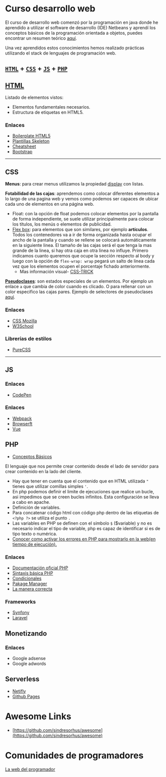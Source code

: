 # Curso desarrollo web

El curso de desarrollo web comenzó por la programación en java donde he aprendido a utilizar el software de desarrollo (IDE) Netbeans y aprendí los conceptos básicos de la programación orientada a objetos, puedes encontrar un resumen teórico [aquí](http://sorianotech.github.io).

Una vez aprendidos estos conocimientos hemos realizado prácticas utilizando el stack de lenguajes de programación web.

## [`HTML`](https://www.w3.org/TR/?tag=html) + [`CSS`](https://www.w3.org/TR/?tag=css) + [`JS`](https://en.wikipedia.org/wiki/ECMAScript) + [`PHP`](https://www.php.net/)

## [HTML](html.md)

Listado de elementos vistos:

- Elementos fundamentales necesarios.
- Estructura de etiquetas en HTML5.

### Enlaces

- [Boilerplate HTML5](https://html5boilerplate.com/)
- [Plantillas Skeleton](http://getskeleton.com/)
- [Cheatsheet](https://htmlcheatsheet.com/)
- [Bootstrap](https://getbootstrap.com/docs/)

---

## CSS

**Menus**: para crear menus utilizamos la propiedad [display](https://www.w3schools.com/css/css_inline-block.asp) con listas.

**Fotabilidad de las cajas**: aprendemos como colocar diferentes elementos a lo largo de una pagina web y vemos como podemos ser capaces de ubicar cada uno de elementos en una página web.

- Float: con la opción de float podemos colocar elementos por la pantalla de forma independiente, se suele utilizar principalmente para colocar los títulos, los menús o elementos de publicidad.
- [Flex box](https://lenguajecss.com/p/css/propiedades/flexbox): para elementos que son similares, por ejemplo **artículos**. Todos los contenedores va a ir de forma organizada hasta ocupar el ancho de la pantalla y cuando se rellene se colocará automáticamente en la siguiente linea. El tamaño de las cajas será el que tenga la mas grande de la linea, si hay otra caja en otra linea no influye. Primero indicamos cuanto queremos que ocupe la sección respecto al body y luego con la opción de `flex-wrap: wrap` pegará un salto de linea cada vez que los elementos ocupen el porcentaje fichado anteriormente.
  - Mas información visual- [CSS-TRICK](https://css-tricks.com/snippets/css/a-guide-to-flexbox/)

**[Pseudoclases](https://developer.mozilla.org/es/docs/Web/CSS/Pseudo-classes)**: son estados especiales de un elementos. Por ejemplo un enlace `a` que cambia de color cuando es clicado. O para rellenar con un color especifico las cajas pares. Ejemplo de selectores de pseudoclases [aquí](http://byverdu.es/css3-como-usar-los-selectores-de-las-pseudo-classes-nth-child-nth-of-type-y-not/).

### Enlaces

- [CSS Mozilla](https://developer.mozilla.org/es/docs/Web/CSS)
- [W3School](https://www.w3schools.com/css/default.asp)

### Librerías de estilos

- [PureCSS](https://purecss.io/)

---

## JS

### Enlaces

- [CodePen](https://codepen.io)

### Enlaces

- [Webpack](https://webpack.js.org/)
- [Browserft](http://browserify.org/)
- [Vue](https://vuejs.org/)

## PHP

- [Conceptos Básicos](conceptos_basicos_php.pdf)

El lenguaje que nos permite crear contenido desde el lado de servidor para crear contenido en la lado del cliente.

- Hay que tener en cuenta que el contenido que en HTML utilizada `"` tienes que utilizar comillas simples `'`.
- En php podemos definir el limite de ejecuciones que realice un bucle, asi impedimos que se creen bucles infinitos. Esta configuración se lleva a cabo en apache.
- Definición de variables.
- Para concatenar código html con código php dentro de las etiquetas de `<?php ?>` se utiliza el punto `.`
- Las variables en PHP se definen con el símbolo `$` (\$variable) y no es necesario indicar el tipo de variable, php es capaz de identificar si es de tipo texto o numérica.
- [Conocer como activar los errores en PHP para mostrarlo en la web(en tiempo de ejecución).](https://www.anerbarrena.com/mostrar-errores-php-608/)

### Enlaces

- [Documentación oficial PHP](https://www.php.net/manual/es/)
- [Sintaxis básica PHP](https://www.php.net/manual/es/language.basic-syntax.phpmode.php)
- [Condicionales](https://www.php.net/manual/es/control-structures.if.php)
- [Pakage Manager](https://packagist.org/)
- [La manera correcta](https://phptherightway.com/)

### Frameworks

- [Synfony](https://symfony.es/)
- [Laravel](https://laravel.com/docs/5.8/installation)

## Monetizando

### Enlaces

- Google adsense
- Google adwords

## Serverless

- [Netifly](https://www.netlify.com/)
- [Github Pages](https://pages.github.com/)

# Awesome Links

- [https://github.com/sindresorhus/awesome](https://github.com/sindresorhus/awesome)

# Comunidades de programadores

[La web del programador](https://www.lawebdelprogramador.com/)
